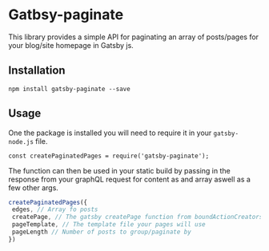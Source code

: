 # Gatbsy-paginate

This library provides a simple API for paginating an array of posts/pages for your blog/site homepage in Gatsby js.

## Installation

```
npm install gatsby-paginate --save
```

## Usage

One the package is installed you will need to require it in your `gatsby-node.js` file.

```
const createPaginatedPages = require('gatsby-paginate');
```

The function can then be used in your static build by passing in the response from your graphQL request for content as and array aswell as a few other args.

```javascript
createPaginatedPages({
 edges, // Array fo posts
 createPage, // The gatsby createPage function from boundActionCreators
 pageTemplate, // The template file your pages will use
 pageLength // Number of posts to group/paginate by
})
```